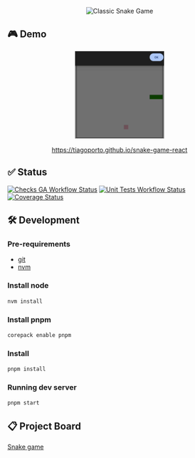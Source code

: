 <p align="center">
  <img src="https://socialify.git.ci/tiagoporto/snake-game-react/image?custom_language=TypeScript&description=1&font=Source+Code+Pro&language=1&owner=1&pattern=Signal&theme=Light" alt="Classic Snake Game" />
</p>

## 🎮 Demo

<p align="center">
  <img src="./docs/screenshot.gif" alt="Classic Snake Game" width="200" />
</p>

<p align="center">
<a href="https://tiagoporto.github.io/snake-game-react/" target="_blank">https://tiagoporto.github.io/snake-game-react</a>
</p>

## ✅ Status

[![Checks GA Workflow Status](https://img.shields.io/github/actions/workflow/status/tiagoporto/snake-game-react/checks.yml?branch=main&label=checks&logo=githubactions&logoColor=white&style=flat-square)](https://github.com/tiagoporto/snake-game-react/actions/workflows/checks.yml?query=branch%3Amain)
[![Unit Tests Workflow Status](https://img.shields.io/github/actions/workflow/status/tiagoporto/snake-game-react/unit-tests.yml?label=unit%20tests&style=flat-square&branch=main)](https://github.com/tiagoporto/snake-game-react/actions/workflows/unit-tests.yml?query=branch%3Amain)
[![Coverage Status](https://img.shields.io/codecov/c/github/tiagoporto/snake-game-react/main?logo=codecov&style=flat-square)](https://app.codecov.io/github/tiagoporto/snake-game-react)

## 🛠 Development

### Pre-requirements

- [git](https://git-scm.com)
- [nvm](https://github.com/nvm-sh/nvm)

### Install node

```bash
nvm install
```

### Install pnpm

```bash
corepack enable pnpm
```

### Install

```bash
pnpm install
```

### Running dev server

```bash
pnpm start
```

## 📋 Project Board

[Snake game](https://github.com/users/tiagoporto/projects/12)
